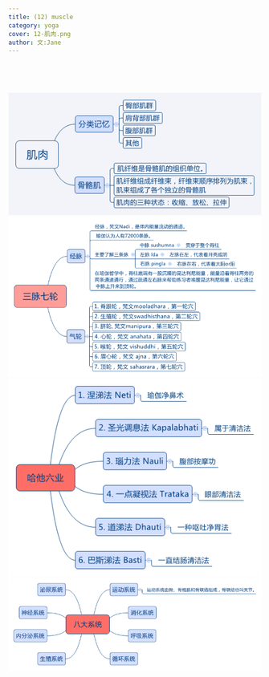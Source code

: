 ```yaml
---
title: (12) muscle 
category: yoga
cover: 12-肌肉.png
author: 文:Jane 
---
```


&emsp;&emsp;


&emsp;&emsp;


![muscle](./12-肌肉.png)
![三脉七轮](./14-三脉七轮.png)
![哈他六业](./16-哈他六业.png)
![八大系统](./17-八大系统.png)
      
        
